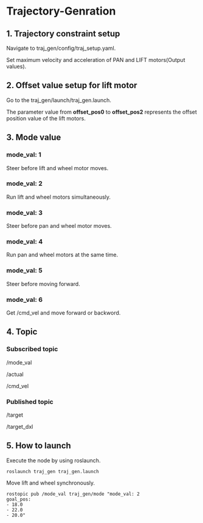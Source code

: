 # Trajectory-Genration

## 1. Trajectory constraint setup
Navigate to traj_gen/config/traj_setup.yaml.

Set maximum velocity and acceleration of PAN and LIFT motors(Output values).

## 2. Offset value setup for lift motor
Go to the traj_gen/launch/traj_gen.launch.

The parameter value from **offset_pos0** to **offset_pos2** represents 
the offset position value of the lift motors.

## 3. Mode value

### mode_val: 1
Steer before lift and wheel motor moves.

### mode_val: 2
Run lift and wheel motors simultaneously.

### mode_val: 3
Steer before pan and wheel motor moves.

### mode_val: 4
Run pan and wheel motors at the same time.

### mode_val: 5
Steer before moving forward.

### mode_val: 6
Get /cmd_vel and move forward or backword.

## 4. Topic

### Subscribed topic

/mode_val

/actual

/cmd_vel

### Published topic

/target

/target_dxl


## 5. How to launch

Execute the node by using roslaunch.

```
roslaunch traj_gen traj_gen.launch 
```

Move lift and wheel synchronously.

```
rostopic pub /mode_val traj_gen/mode "mode_val: 2 
goal_pos:
- 18.0
- 22.0
- 20.0"
```